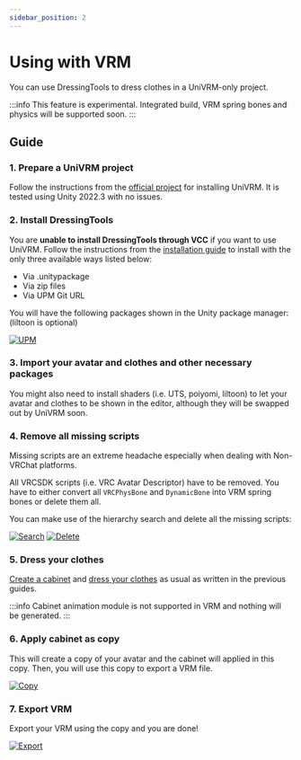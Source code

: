 ```yaml
---
sidebar_position: 2
---
```


# Using with VRM

You can use DressingTools to dress clothes in a UniVRM-only project.

:::info
This feature is experimental. Integrated build, VRM spring bones and physics will be supported soon.
:::

## Guide

### 1. Prepare a UniVRM project

Follow the instructions from the [official project](https://github.com/vrm-c/UniVRM#installation) for installing UniVRM. It is tested using Unity 2022.3 with no issues.

### 2. Install DressingTools

You are **unable to install DressingTools through VCC** if you want to use UniVRM. Follow the instructions from the [installation guide](/docs/getting-started/installation#via-unitypackage)
to install with the only three available ways listed below:

- Via .unitypackage
- Via zip files
- Via UPM Git URL

You will have the following packages shown in the Unity package manager: (liltoon is optional)

[![UPM](/img/guide-vrm-3-upmgr.PNG)](/img/guide-vrm-3-upmgr.PNG)

### 3. Import your avatar and clothes and other necessary packages

You might also need to install shaders (i.e. UTS, poiyomi, liltoon) to let your avatar and clothes to be shown in the editor,
although they will be swapped out by UniVRM soon.

### 4. Remove all missing scripts

Missing scripts are an extreme headache especially when dealing with Non-VRChat platforms.

All VRCSDK scripts (i.e. VRC Avatar Descriptor) have to be removed.
You have to either convert all `VRCPhysBone` and `DynamicBone` into VRM spring bones or delete them all.

You can make use of the hierarchy search and delete all the missing scripts:

[![Search](/img/guide-vrm-4-search.PNG)](/img/guide-vrm-4-search.PNG)
[![Delete](/img/guide-vrm-4-delete.PNG)](/img/guide-vrm-4-delete.PNG)

### 5. Dress your clothes

[Create a cabinet](/docs/getting-started/cabinet/setup-cabinet) and [dress your clothes](/docs/getting-started/cabinet/quick-setup-clothes) as usual as written in the previous guides.

:::info
Cabinet animation module is not supported in VRM and nothing will be generated.
:::

### 6. Apply cabinet as copy

This will create a copy of your avatar and the cabinet will applied in this copy. Then, you will use this copy to export a VRM file.

[![Copy](/img/guide-vrm-6-copy.PNG)](/img/guide-vrm-6-copy.PNG)

### 7. Export VRM

Export your VRM using the copy and you are done!

[![Export](/img/guide-vrm-7-export.PNG)](/img/guide-vrm-7-export.PNG)
